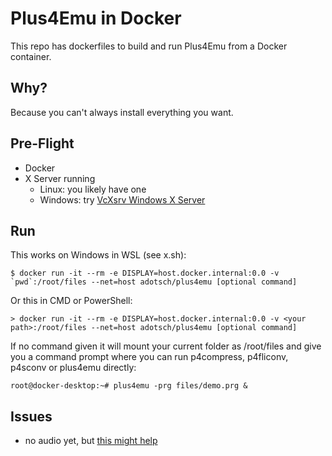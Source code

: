 # Plus4Emu in Docker

This repo has dockerfiles to build and run Plus4Emu from a Docker container.

## Why?

Because you can't always install everything you want.

## Pre-Flight

 * Docker
 * X Server running
   * Linux: you likely have one
   * Windows: try [VcXsrv Windows X Server](https://sourceforge.net/projects/vcxsrv/)
 
## Run

This works on Windows in WSL (see x.sh):
```
$ docker run -it --rm -e DISPLAY=host.docker.internal:0.0 -v `pwd`:/root/files --net=host adotsch/plus4emu [optional command]
```
Or this in CMD or PowerShell:
```
> docker run -it --rm -e DISPLAY=host.docker.internal:0.0 -v <your path>:/root/files --net=host adotsch/plus4emu [optional command]
```

If no command given it will mount your current folder as /root/files and give you a command prompt where you can run p4compress, p4fliconv, p4sconv or plus4emu directly:
```
root@docker-desktop:~# plus4emu -prg files/demo.prg &
```

## Issues

 * no audio yet, but [this might help](https://arnav.jain.se/2020/enable-audio--video-in-docker-container/)
